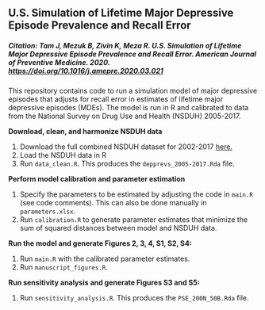 ## U.S. Simulation of Lifetime Major Depressive Episode Prevalence and Recall Error
##### Citation: Tam J, Mezuk B, Zivin K, Meza R. U.S. Simulation of Lifetime Major Depressive Episode Prevalence and Recall Error. <i>American Journal of Preventive Medicine</i>. 2020. <a href="https://doi.org/10.1016/j.amepre.2020.03.021">https://doi.org/10.1016/j.amepre.2020.03.021</a>

This repository contains code to run a simulation model of major depressive episodes that adjusts for recall error in estimates of lifetime major depressive episodes (MDEs). The model is run in R and calibrated to data from the National Survey on Drug Use and Health (NSDUH) 2005-2017. 

**Download, clean, and harmonize NSDUH data**
1. Download the full combined NSDUH dataset for 2002-2017 <a href="https://www.datafiles.samhsa.gov/study-dataset/nsduh-2002-2017-ds0001-nsduh-2002-2017-ds0001-nid18471"> here.</a>
2. Load the NSDUH data in R
3. Run `data_clean.R`. This produces the `depprevs_2005-2017.Rda` file.

**Perform model calibration and parameter estimation**
1. Specify the parameters to be estimated by adjusting the code in `main.R` (see code comments). This can also be done manually in `parameters.xlsx`.
2. Run `calibration.R` to generate parameter estimates that minimize the sum of squared distances between model and NSDUH data.

**Run the model and generate Figures 2, 3, 4, S1, S2, S4:**
1. Run `main.R` with the calibrated parameter estimates. 
2. Run `manuscript_figures.R`.

**Run sensitivity analysis and generate Figures S3 and S5:**
1. Run `sensitivity_analysis.R`. This produces the `PSE_200N_50B.Rda` file.
